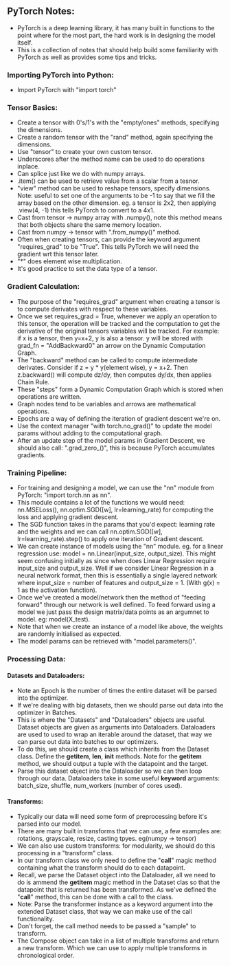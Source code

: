 ## PyTorch Notes:

- PyTorch is a deep learning library, it has many built in functions to the point where for the most part, the hard work is in designing the model itself. 
- This is a collection of notes that should help build some familiarity with PyTorch as well as provides some tips and tricks. 

### Importing PyTorch into Python:

- Import PyTorch with "import torch"

### Tensor Basics:

- Create a tensor with 0's/1's with the "empty/ones" methods, specifying the dimensions. 
- Create a random tensor with the "rand" method, again specifying the dimensions. 
- Use "tensor" to create your own custom tensor.
- Underscores after the method name can be used to do operations inplace. 
- Can splice just like we do with numpy arrays.
- .item() can be used to retrieve value from a scalar from a tesnor. 
- "view" method can be used to reshape tensors, specify dimensions. Note: useful to set one of the arguments to be -1 to say that we fill the array based on the other dimension. eg. a tensor is 2x2, then applying .view(4, -1) this tells PyTorch to convert to a 4x1.  
- Cast from tensor -> numpy array with .numpy(), note this method means that both objects share the same memory location. 
- Cast from numpy -> tensor with ".from_numpy()" method. 
- Often when creating tensors, can provide the keyword argument "requires_grad" to be "True". This tells PyTorch we will need the gradient wrt this tensor later. 
- "*" does element wise multiplication.  
- It's good practice to set the data type of a tensor. 

### Gradient Calculation: 

- The purpose of the "requires_grad" argument when creating a tensor is to compute derivates with respect to these variables. 
- Once we set requires_grad = True, whenever we apply an operation to this tensor, the operation will be tracked and the computation to get the derivative of the original tensors variables will be tracked. For example: if x is a tensor, then y=x+2, y is also a tensor. y will be stored with grad_fn = "AddBackward0" an arrow on the Dynamic Computation Graph. 
- The "backward" method can be called to compute intermediate derivates. Consider if z = y * y(element wise), y = x+2. Then z.backward() will compute dz/dy, then computes dy/dx, then applies Chain Rule. 
- These "steps" form a Dynamic Computation Graph which is stored when operations are written. 
- Graph nodes tend to be variables and arrows are mathematical operations. 
- Epochs are a way of defining the iteration of gradient descent we're on. 
- Use the context manager "with torch.no_grad()" to update the model params without adding to the computational graph. 
- After an update step of the model params in Gradient Descent, we should also call: ".grad_zero_()", this is because PyTorch accumulates gradients. 

### Training Pipeline:

- For training and designing a model, we can use the "nn" module from PyTorch: "import torch.nn as nn".
- This module contains a lot of the functions we would need: nn.MSELoss(), nn.optim.SGD([w], lr=learning_rate) for computing the loss and applying gradient descent. 
- The SGD function takes in the params that you'd expect: learning rate and the weights and we can call nn.optim.SGD([w], lr=learning_rate).step() to apply one iteration of Gradient descent.
- We can create instance of models using the "nn" module. eg. for a linear regression use: model = nn.Linear(input_size, output_size). This might seem confusing initially as since when does Linear Regression require input_size and output_size. Well if we consider Linear Regression in a neural network format, then this is essentially a single layered network where input_size = number of features and output_size = 1. (With g(x) = 1 as the activation function). 
- Once we've created a model/network then the method of "feeding forward" through our network is well defined. To feed forward using a model we just pass the design matrix/data points as an argumnet to model. eg: model(X_test).
- Note that when we create an instance of a model like above, the weights are randomly initialised as expected.
- The model params can be retrieved with "model.parameters()".


### Processing Data: 

#### Datasets and Dataloaders:

- Note an Epoch is the number of times the entire dataset will be parsed into the optimizer. 
- If we're dealing with big datasets, then we should parse out data into the optimizer in Batches. 
- This is where the "Datasets" and "Dataloaders" objects are useful. Dataset objects are given as arguments into Dataloaders. Dataloaders are used to used to wrap an iterable around the dataset, that way we can parse out data into batches to our optimizers. 
- To do this, we should create a class which inherits from the Dataset class. Define the __getitem__, __len__, __init__ methods. Note for the __getitem__ method, we should output a tuple with the datapoint and the target. 
- Parse this dataset object into the Dataloader so we can then loop through our data. Dataloaders take in some useful __keyword__ arguments: batch_size, shuffle, num_workers (number of cores used). 

#### Transforms:
- Typically our data will need some form of preprocessing before it's parsed into our model. 
- There are many built in transforms that we can use, a few examples are: rotations, grayscale, resize, casting tpyes. eg(numpy -> tensor)
- We can also use custom transforms: for modularity, we should do this processing in a "transform" class. 
- In our transform class we only need to define the "__call__" magic method containing what the transform should do to each datapoint. 
- Recall, we parse the Dataset object into the Dataloader, all we need to do is ammend the __getitem__ magic method in the Dataset clas so that the datapoint that is returned has been transformed. As we've defined the "__call__" method, this can be done with a call to the class. 
- Note: Parse the transformer instance as a keyword argument into the extended Dataset class, that way we can make use of the call functionality. 
- Don't forget, the call method needs to be passed a "sample" to transform. 
- The Compose object can take in a list of multiple transforms and return a new transform. Which we can use to apply multiple transforms in chronological order. 


